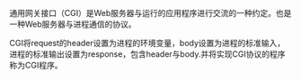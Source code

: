 通用网关接口（CGI）是Web服务器与运行的应用程序进行交流的一种约定。也是一种Web服务器与进程通信的协议。

CGI将request的header设置为进程的环境变量，body设置为进程的标准输入，进程的标准输出设置为response，包含header与body.并将实现CGI协议的程序称为CGI程序。